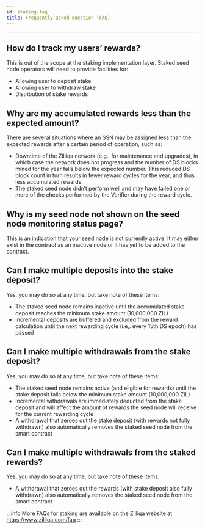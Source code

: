 ```yaml
---
id: staking-faq
title: Frequently asked question (FAQ)
---
```


---

## How do I track my users’ rewards? 

This is out of the scope at the staking implementation layer. Staked seed node operators will need to provide facilities for:
- Allowing user to deposit stake 
- Allowing user to withdraw stake 
- Distribution of stake rewards


## Why are my accumulated rewards less than the expected amount?

There are several situations where an SSN may be assigned less than the expected rewards after a certain period of operation, such as:

- Downtime of the Zilliqa network (e.g., for maintenance and upgrades), in which case the network does not progress and the number of DS blocks mined for the year falls below the expected number. This reduced DS block count in turn results in fewer reward cycles for the year, and thus less accumulated rewards.
- The staked seed node didn’t perform well and may have failed one or more of the checks performed by the Verifier during the reward cycle.

## Why is my seed node not shown on the seed node monitoring status page?

This is an indication that your seed node is not currently active. It may either exist in the contract as an inactive node or it has yet to be added to the contract.

## Can I make multiple deposits into the stake deposit?

Yes, you may do so at any time, but take note of these items:
- The staked seed node remains inactive until the accumulated stake deposit reaches the minimum stake amount (10,000,000 ZIL)
- Incremental deposits are buffered and excluded from the reward calculation until the next rewarding cycle (i.e,. every 15th DS epoch) has passed

## Can I make multiple withdrawals from the stake deposit?

Yes, you may do so at any time, but take note of these items:
- The staked seed node remains active (and eligible for rewards) until the stake deposit falls below the minimum stake amount (10,000,000 ZIL)
- Incremental withdrawals are immediately deducted from the stake deposit and will affect the amount of rewards the seed node will receive for the current rewarding cycle
- A withdrawal that zeroes out the stake deposit (with rewards not fully withdrawn) also automatically removes the staked seed node from the smart contract

## Can I make multiple withdrawals from the staked rewards?

Yes, you may do so at any time, but take note of these items:
- A withdrawal that zeroes out the rewards (with stake deposit also fully withdrawn) also automatically removes the staked seed node from the smart contract

:::info
More FAQs for staking are available on the Zilliqa website at https://www.zilliqa.com/faq
::: 